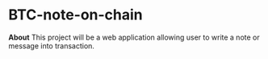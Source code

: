 # BTC-note-on-chain

**About** 
This project will be a web application allowing user to write a note or message into transaction.

